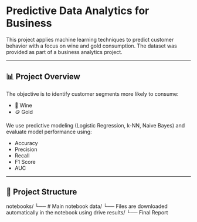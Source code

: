 # Predictive Data Analytics for Business

This project applies machine learning techniques to predict customer behavior with a focus on wine and gold consumption. The dataset was provided as part of a business analytics project.

---

## 📊 Project Overview

The objective is to identify customer segments more likely to consume:
- 🍷 Wine
- 🪙 Gold

We use predictive modeling (Logistic Regression, k-NN, Naive Bayes) and evaluate model performance using:
- Accuracy
- Precision
- Recall
- F1 Score
- AUC

---

## 📁 Project Structure

notebooks/
└── # Main notebook
data/
└── Files are downloaded automatically in the notebook using drive
results/
└── Final Report